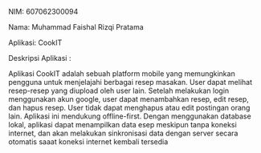 NIM: 607062300094

Nama: Muhammad Faishal Rizqi Pratama

Aplikasi: CookIT

Deskripsi Aplikasi : 

Aplikasi CookIT adalah sebuah platform mobile yang memungkinkan pengguna untuk menjelajahi berbagai resep masakan. User dapat melihat resep-resep yang diupload oleh user lain. Setelah melakukan login menggunakan akun google, user dapat menambahkan resep, edit resep, dan hapus resep. User tidak dapat menghapus atau edit postingan orang lain. Aplikasi ini mendukung offline-first. Dengan menggunakan database lokal, aplikasi dapat menampilkan data esep meskipun tanpa koneksi internet, dan akan melakukan sinkronisasi data dengan server secara otomatis saaat koneksi internet kembali tersedia